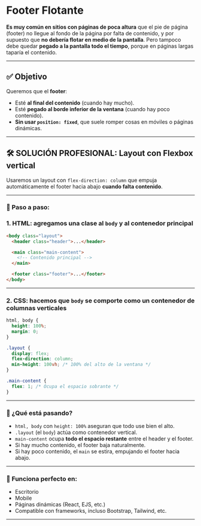# Footer Flotante

**Es muy común en sitios con páginas de poca altura** que el pie de página (footer) no llegue al fondo de la página por falta de contenido, y por supuesto que **no debería flotar en medio de la pantalla**. Pero tampoco debe quedar **pegado a la pantalla todo el tiempo**, porque en páginas largas taparía el contenido.

---

## ✅ Objetivo

Queremos que el **footer**:

* Esté **al final del contenido** (cuando hay mucho).
* Esté **pegado al borde inferior de la ventana** (cuando hay poco contenido).
* **Sin usar `position: fixed`**, que suele romper cosas en móviles o páginas dinámicas.

---

## 🛠️ SOLUCIÓN PROFESIONAL: **Layout con Flexbox vertical**

Usaremos un layout con `flex-direction: column` que empuja automáticamente el footer hacia abajo **cuando falta contenido**.

---

### 🔧 Paso a paso:

### 1. HTML: agregamos una clase al `body` y al contenedor principal

```html
<body class="layout">
  <header class="header">...</header>

  <main class="main-content">
    <!-- Contenido principal -->
  </main>

  <footer class="footer">...</footer>
</body>
```

---

### 2. CSS: hacemos que `body` se comporte como un contenedor de columnas verticales

```css
html, body {
  height: 100%;
  margin: 0;
}

.layout {
  display: flex;
  flex-direction: column;
  min-height: 100vh; /* 100% del alto de la ventana */
}

.main-content {
  flex: 1; /* Ocupa el espacio sobrante */
}
```

---

### 🧠 ¿Qué está pasando?

* `html, body` con `height: 100%` aseguran que todo use bien el alto.
* `.layout` (el `body`) actúa como contenedor vertical.
* `main-content` ocupa **todo el espacio restante** entre el header y el footer.
* Si hay mucho contenido, el footer baja naturalmente.
* Si hay poco contenido, el `main` se estira, empujando el footer hacia abajo.

---

### 📱 Funciona perfecto en:

* Escritorio
* Mobile
* Páginas dinámicas (React, EJS, etc.)
* Compatible con frameworks, incluso Bootstrap, Tailwind, etc.

---